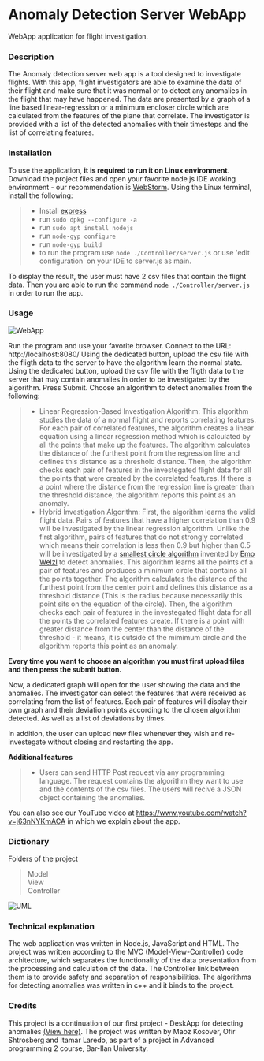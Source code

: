 # Anomaly Detection Server WebApp
WebApp application for flight investigation.
 
### Description
The Anomaly detection server web app is a tool designed to investigate flights. With this app, flight investigators are able to examine the data of their flight and make sure that it was normal or to detect any anomalies in the flight that may have happened.
The data are presented by a graph of a line based linear-regression or a minimum encloser circle which are calculated from the features of the plane that correlate.
The investigator is provided with a list of the detected anomalies with their timesteps and the list of correlating features.

### Installation
To use the application, **it is required to run it on Linux environment**. Download the project files and open your favorite node.js IDE working environment - our recommendation is [WebStorm](https://www.jetbrains.com/webstorm/). Using the Linux terminal, install the following: 
>* Install [express](https://expressjs.com/)
>* run `sudo dpkg --configure -a`
>* run `sudo apt install nodejs`
>* run `node-gyp configure`
>* run `node-gyp build`
>* to run the program use `node ./Controller/server.js` or use 'edit configuration' on your IDE to server.js as main.

To display the result, the user must have 2 csv files that contain the flight data.
Then you are able to run the command `node ./Controller/server.js` in order to run the app.

### Usage
![WebApp](https://user-images.githubusercontent.com/60240620/119850225-05a7c980-bf16-11eb-819d-24faab9857c5.jpg)

Run the program and use your favorite browser. Connect to the URL: http://localhost:8080/
Using the dedicated button, upload the csv file with the fligth data to the server to have the algorithm learn the normal state.
Using the dedicated button, upload the csv file with the fligth data to the server that may contain anomalies in order to be investigated by the algorithm. Press Submit.
Choose an algorithm to detect anomalies from the following:
>* Linear Regression-Based Investigation Algorithm: This algorithm studies the data of a normal flight and reports correlating features. For each pair of correlated features, the algorithm creates a linear equation using a linear regression method which is calculated by all the points that make up the features. The algorithm calculates the distance of the furthest point from the regression line and defines this distance as a threshold distance. 
Then, the algorithm checks each pair of features in the investegated flight data for all the points that were created by the correlated features. If there is a point where the distance from the regression line is greater than the threshold distance, the algorithm reports this point as an anomaly.
>* Hybrid Investigation Algorithm: First, the algorithm learns the valid flight data. Pairs of features that have a higher correlation than 0.9 will be investigated by the linear regression algorithm. Unlike the first algorithm, pairs of features that do not strongly correlated which means their correlation is less then 0.9 but higher than 0.5 will be investigated by a [smallest circle algorithm](https://en.wikipedia.org/wiki/Smallest-circle_problem#Welzl's_algorithm) invented by [Emo Welzl](https://en.wikipedia.org/wiki/Emo_Welzl) to detect anomalies.
This algorithm learns all the points of a pair of features and produces a minimum circle that contains all the points together. 
The algorithm calculates the distance of the furthest point from the center point and defines this distance as a threshold distance (This is the radius because necessarily this point sits on the equation of the circle). Then, the algorithm checks each pair of features in the investegated flight data for all the points the correlated features create. If there is a point with greater distance from the center than the distance of the threshold - it means, it is outside of the mimimum circle and the algorithm reports this point as an anomaly.

**Every time you want to choose an algorithm you must first upload files and then press the submit button.**

Now, a dedicated graph will open for the user showing the data and the anomalies.
The investigator can select the features that were received as correlating from the list of features. Each pair of features will display their own graph and their deviation points according to the chosen algorithm detected. As well as a list of deviations by times.

In addition, the user can upload new files whenever they wish and re-investegate without closing and restarting the app.

**Additional features**
>* Users can send HTTP Post request via any programming language. The request contains the algorithm they want to use and the contents of the csv files.
The users will recive a JSON object containing the anomalies.

You can also see our YouTube video at https://www.youtube.com/watch?v=j63nNYKmACA in which we explain about the app.

### Dictionary
Folders of the project 
> Model  
> View  
> Controller

![UML](https://user-images.githubusercontent.com/60240620/119880130-9ab9bb00-bf34-11eb-9d2a-669ff4130f1f.jpg)

### Technical explanation
The web application was written in Node.js, JavaScript and HTML.
The project was written according to the MVC (Model-View-Controller) code architecture, which separates the functionality of the data presentation from the processing and calculation of the data.
The Controller link between them is to provide safety and separation of responsibilities.
The algorithms for detecting anomalies was written in c++ and it binds to the project.

### Credits
This project is a continuation of our first project - DeskApp for detecting anomalies [(View here)](https://github.com/ofirshtrosberg/WpfApp1).
The project was written by Maoz Kosover, Ofir Shtrosberg and Itamar Laredo, as part of a project in Advanced programming 2 course, Bar-Ilan University.
